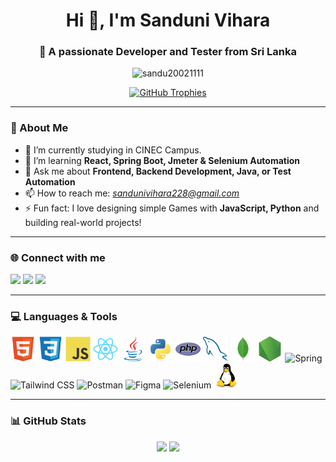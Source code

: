 <h1 align="center">Hi 👋, I'm Sanduni Vihara</h1>
<h3 align="center">🚀 A passionate Developer and Tester from Sri Lanka</h3>

<p align="center">
  <img src="https://komarev.com/ghpvc/?username=sandu20021111&label=Profile%20views&color=0e75b6&style=flat" alt="sandu20021111" />
</p>

<p align="center">
  <a href="https://github.com/ryo-ma/github-profile-trophy">
    <img src="https://github-profile-trophy.vercel.app/?username=sandu20021111&theme=gruvbox&margin-w=15&margin-h=15" alt="GitHub Trophies" />
  </a>
</p>

---

### 🌱 About Me

- 🔭 I’m currently studying in CINEC Campus. 
- 🌱 I’m learning **React, Spring Boot, Jmeter & Selenium Automation**
- 💬 Ask me about **Frontend, Backend Development, Java, or Test Automation**
- 📫 How to reach me: *sandunivihara228@gmail.com*
- ⚡ Fun fact: I love designing simple Games with **JavaScript, Python** and building real-world projects!

---

### 🌐 Connect with me

<p align="left">
  <a href="https://www.linkedin.com/in/sanduni-vihara" target="_blank"><img src="https://img.shields.io/badge/LinkedIn-0077B5?style=flat-square&logo=linkedin&logoColor=white"/></a>
  <a href="https://github.com/sandu20021111" target="_blank"><img src="https://img.shields.io/badge/GitHub-100000?style=flat-square&logo=github&logoColor=white"/></a>
   <a href="https://www.instagram.com/sandu_vihara2002" target="_blank">
    <img src="https://img.shields.io/badge/Instagram-E4405F?style=flat-square&logo=instagram&logoColor=white"/>
  </a>

---

### 💻 Languages & Tools

<p align="left">
  <img src="https://raw.githubusercontent.com/devicons/devicon/master/icons/html5/html5-original.svg" alt="HTML5" width="40" height="40"/>
  <img src="https://raw.githubusercontent.com/devicons/devicon/master/icons/css3/css3-original.svg" alt="CSS3" width="40" height="40"/>
  <img src="https://raw.githubusercontent.com/devicons/devicon/master/icons/javascript/javascript-original.svg" alt="JavaScript" width="40" height="40"/>
  <img src="https://raw.githubusercontent.com/devicons/devicon/master/icons/react/react-original.svg" alt="React" width="40" height="40"/>
  <img src="https://raw.githubusercontent.com/devicons/devicon/master/icons/java/java-original.svg" alt="Java" width="40" height="40"/>
  <img src="https://raw.githubusercontent.com/devicons/devicon/master/icons/python/python-original.svg" alt="Python" width="40" height="40"/>
  <img src="https://raw.githubusercontent.com/devicons/devicon/master/icons/php/php-original.svg" alt="PHP" width="40" height="40"/>
  <img src="https://raw.githubusercontent.com/devicons/devicon/master/icons/mysql/mysql-original.svg" alt="MySQL" width="40" height="40"/>
  <img src="https://raw.githubusercontent.com/devicons/devicon/master/icons/mongodb/mongodb-original.svg" alt="MongoDB" width="40" height="40"/>
  <img src="https://raw.githubusercontent.com/devicons/devicon/master/icons/nodejs/nodejs-original.svg" alt="NodeJS" width="40" height="40"/>
  <img src="https://www.vectorlogo.zone/logos/springio/springio-icon.svg" alt="Spring" width="40" height="40"/>
  <img src="https://www.vectorlogo.zone/logos/tailwindcss/tailwindcss-icon.svg" alt="Tailwind CSS" width="40" height="40"/>
  <img src="https://www.vectorlogo.zone/logos/getpostman/getpostman-icon.svg" alt="Postman" width="40" height="40"/>
  <img src="https://www.vectorlogo.zone/logos/figma/figma-icon.svg" alt="Figma" width="40" height="40"/>
  <img src="https://raw.githubusercontent.com/detain/svg-logos/780f25886640cef088af994181646db2f6b1a3f8/svg/selenium-logo.svg" alt="Selenium" width="40" height="40"/>
  <img src="https://raw.githubusercontent.com/devicons/devicon/master/icons/linux/linux-original.svg" alt="Linux" width="40" height="40"/>
</p>

---

### 📊 GitHub Stats

<p align="center">
  <img src="https://github-readme-stats.vercel.app/api?username=sandu20021111&show_icons=true&theme=tokyonight" width="45%"/>
  <img src="https://github-readme-stats.vercel.app/api/top-langs?username=sandu20021111&layout=compact&theme=tokyonight" width="45%"/>
</p>
